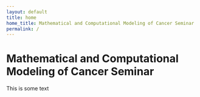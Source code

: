 ```yaml
---
layout: default
title: home
home_title: Mathematical and Computational Modeling of Cancer Seminar
permalink: /
---
```


# Mathematical and Computational Modeling of Cancer Seminar

This is some text
